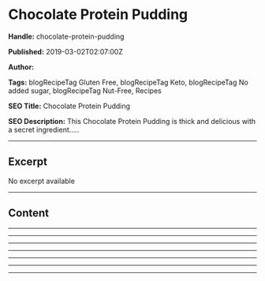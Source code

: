 # Chocolate Protein Pudding

**Handle:** chocolate-protein-pudding

**Published:** 2019-03-02T02:07:00Z

**Author:**  

**Tags:** blogRecipeTag Gluten Free, blogRecipeTag Keto, blogRecipeTag No added sugar, blogRecipeTag Nut-Free, Recipes

**SEO Title:** Chocolate Protein Pudding

**SEO Description:** This Chocolate Protein Pudding is thick and delicious with a secret ingredient.....

---

## Excerpt

No excerpt available

---

## Content

---

---

---

---

---

---

---

